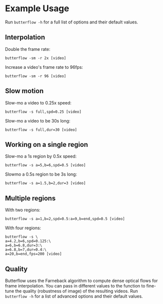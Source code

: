 # Example Usage
Run `butterflow -h` for a full list of options and their default values.

## Interpolation
Double the frame rate:

```
butterflow -sm -r 2x [video]
```

Increase a video's frame rate to 96fps:

```
butterflow -sm -r 96 [video]
```

## Slow motion
Slow-mo a video to 0.25x speed:

```
butterflow -s full,spd=0.25 [video]
```

Slow-mo a video to be 30s long:

```
butterflow -s full,dur=30 [video]
```

## Working on a single region
Slow-mo a 1s region by 0.5x speed:

```
butterflow -s a=5,b=6,spd=0.5 [video]
```

Slowmo a 0.5s region to be 3s long:

```
butterflow -s a=1.5,b=2,dur=3 [video]
```

## Multiple regions
With two regions:

```
butterflow -s a=1,b=2,spd=0.5:a=9,b=end,spd=0.5 [video]
```

With four regions:

```
butterflow -s \
a=4.2,b=6,spd=0.125:\
a=6,b=6.8,dur=3:\
a=6.8,b=7,dur=0.4:\
a=20,b=end,fps=200 [video]
```

## Quality
Butterflow uses the Farneback algorithm to compute dense optical flows for frame
interpolation. You can pass in different values to the function to fine-tune the
quality (robustness of image) of the resulting videos. Run `butterflow -h` for a
list of advanced options and their default values.
